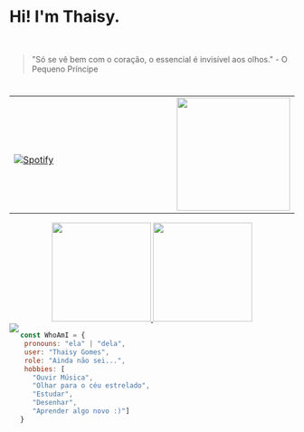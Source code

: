 <h1> Hi! I'm Thaisy. </h1>
<br>

> "Só se vê bem com o coração, o essencial é invisível aos olhos." - O Pequeno Príncipe

#

<!----- "PLAYER" ----->

<table width="100%" align="center"> 
  <tr>
  <td width="70%">

&nbsp; <br> [![Spotify](https://novatorem-thaisy-gomes.vercel.app/api/spotify)](https://open.spotify.com/user/Thaisy)

  </td>
    
<!----- "GIF" ----->
    
  <td width="50%">
    
    
<img src="https://c.tenor.com/jvgdPsTns_gAAAAC/bokuno-hero-academia-izuku.gif" width="200" height="200" align="right"/>

  </td>
  </table>
  
<!----- "STATS" ----->

<div align="center">
  
  <a href="https://github.com/Thaisy-Gomes">
  <img height="175em" src="https://github-readme-stats.vercel.app/api?username=Thaisy-Gomes&show_icons=true&theme=tokyonight&include_all_commits=true&count_private=true"/>
   
  <img height="175em" src="https://github-readme-stats.vercel.app/api/top-langs/?username=Thaisy-Gomes&layout=compact&langs_count=7&theme=tokyonight"/>
    
</div>

<!----- "ABOUT ME" ----->
    


<img src="https://im2.ezgif.com/tmp/ezgif-2-7e1812de59ab.gif" align="left"/>  
  

```js
const WhoAmI = {
 pronouns: "ela" | "dela",
 user: "Thaisy Gomes",
 role: "Ainda não sei...",
 hobbies: [
   "Ouvir Música",
   "Olhar para o céu estrelado",
   "Estudar",
   "Desenhar",
   "Aprender algo novo :)"]
}
```    




<!-- About me

```js
const WhoAmI = {
 pronouns: "ela" | "dela",
 user: "Thaisy Gomes",
 role: "Ainda não sei...",
 hobbies: [
   "Ouvir Música",
   "Olhar para o céu estrelado",
   "Estudar",
   "Desenhar",
   "Aprender algo novo :)"]
}
```  
#.-->

    
<!--<div align="center">


<img src="https://c.tenor.com/7-TfUrtRZuIAAAAM/hanako-sigh.gif" align="left" />  

    
  [![Typing SVG](https://readme-typing-svg.herokuapp.com?color=%238373F7&lines=Hi!+I'm+Thaisy.)](https://git.io/typing-svg)
 
</div>-->

    
<!----- "ICONS" ----->

<!--<div style="display: inline_block" align="center"><br>
  <img align="center" alt="Thaisy-Js" height="30" width="40" src="https://raw.githubusercontent.com/devicons/devicon/master/icons/javascript/javascript-plain.svg">
  <img align="center" alt="Thaisy-HTML" height="30" width="40" src="https://raw.githubusercontent.com/devicons/devicon/master/icons/html5/html5-original.svg">
  <img align="center" alt="Thaisy-CSS" height="30" width="40" src="https://raw.githubusercontent.com/devicons/devicon/master/icons/css3/css3-original.svg">
  <img align="center" alt="Thaisy-Python" height="30" width="40" src="https://raw.githubusercontent.com/devicons/devicon/master/icons/python/python-original.svg">
</div>-->
 


    
<!----- "SNAKE ANIMATION" 

![Snake animation](https://github.com/Thaisy-Gomes/Thaisy-Gomes/blob/output/github-contribution-grid-snake.svg)

</div>-->




    
